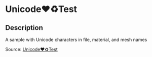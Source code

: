 # Unicode❤♻Test

## Description

A sample with Unicode characters in file, material, and mesh names

Source: [Unicode❤♻Test](https://github.com/KhronosGroup/glTF-Sample-Assets/tree/6f5b2f56eb285aa25b86f2de992596e596c5182d/Models/Unicode❤♻Test)
